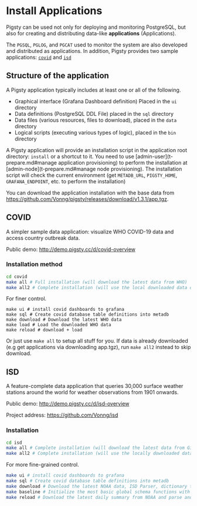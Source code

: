 # Install Applications

Pigsty can be used not only for deploying and monitoring PostgreSQL, but also for creating and distributing data-like **applications** (Applications).

The `PGSQL`, `PGLOG`, and `PGCAT` used to monitor the system are also developed and distributed as applications. In addition, Pigsty provides two sample applications: [`covid`](#covid) and [`isd`](#isd)



## Structure of the application

A Pigsty application typically includes at least one or all of the following.

* Graphical interface (Grafana Dashboard definition) Placed in the `ui` directory
* Data definitions (PostgreSQL DDL File) placed in the `sql` directory
* Data files (various resources, files to download), placed in the `data` directory
* Logical scripts (executing various types of logic), placed in the `bin` directory

A Pigsty application will provide an installation script in the application root directory: `install` or a shortcut to it. You need to use [admin-user](t-prepare.md#manage application provisioning) to perform the installation at [admin-node](t-prepare.md#manage node provisioning). The installation script will check the current environment (get `METADB_URL`, `PIGSTY_HOME`, `GRAFANA_ENDPOINT`, etc. to perform the installation)

You can download the application installation with the base data from https://github.com/Vonng/pigsty/releases/download/v1.3.1/app.tgz.



## COVID

A simpler sample data application: visualize WHO COVID-19 data and access country outbreak data.

Public demo: http://demo.pigsty.cc/d/covid-overview

### Installation method

```bash
cd covid
make all # Full installation (will download the latest data from WHO)
make all2 # Complete installation (will use the local downloaded data directly)
```

For finer control.

```
make ui # install covid dashboards to grafana
make sql # Create covid database table definitions into metadb
make download # Download the latest WHO data
make load # Load the downloaded WHO data
make reload # download + load
```

Or just use `make all` to setup all stuff for you. If data is already downloaded (e.g get applications via downloading app.tgz), run `make all2` instead to skip download.





## ISD

A feature-complete data application that queries 30,000 surface weather stations around the world for weather observations from 1901 onwards.

Public demo: http://demo.pigsty.cc/d/isd-overview

Project address: https://github.com/Vonng/isd

### Installation

```bash
cd isd
make all # Complete installation (will download the latest data from Github and NOAA)
make all2 # Complete installation (will use the locally downloaded data directly)
```

For more fine-grained control.

```bash
make ui # install covid dashboards to grafana
make sql # Create covid database table definitions into metadb
make download # Download the latest NOAA data, ISD Parser, dictionary tables
make baseline # Initialize the most basic global schema functions with the downloaded data
make reload # Download the latest daily summary from NOAA and parse and load it
```
